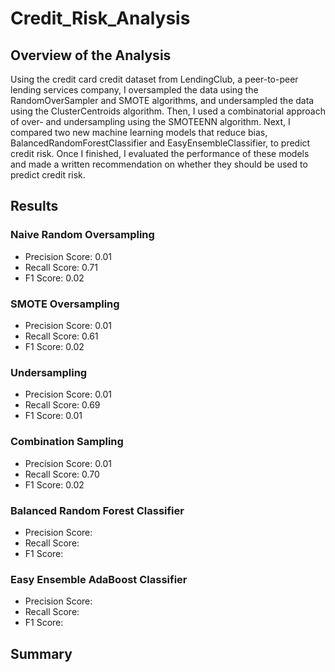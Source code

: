 # Credit_Risk_Analysis

## Overview of the Analysis
Using the credit card credit dataset from LendingClub, a peer-to-peer lending services company, I oversampled the data using the RandomOverSampler and SMOTE algorithms, and undersampled the data using the ClusterCentroids algorithm. Then, I used a combinatorial approach of over- and undersampling using the SMOTEENN algorithm. Next, I compared two new machine learning models that reduce bias, BalancedRandomForestClassifier and EasyEnsembleClassifier, to predict credit risk. Once I finished, I evaluated the performance of these models and made a written recommendation on whether they should be used to predict credit risk.

## Results
### Naive Random Oversampling
- Precision Score: 0.01
- Recall Score: 0.71
- F1 Score: 0.02

### SMOTE Oversampling
- Precision Score: 0.01 
- Recall Score: 0.61 
- F1 Score: 0.02

### Undersampling
- Precision Score: 0.01
- Recall Score: 0.69
- F1 Score: 0.01

### Combination Sampling
- Precision Score: 0.01
- Recall Score: 0.70 
- F1 Score: 0.02

### Balanced Random Forest Classifier
- Precision Score:
- Recall Score:
- F1 Score:

### Easy Ensemble AdaBoost Classifier
- Precision Score:
- Recall Score:
- F1 Score:

## Summary
